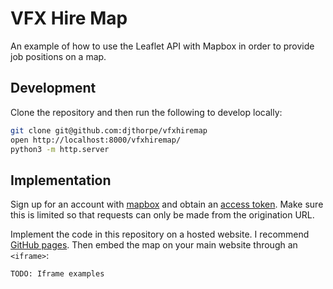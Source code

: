 # VFX Hire Map

An example of how to use the Leaflet API with Mapbox in
order to provide job positions on a map.

## Development

Clone the repository and then run the following to develop locally:

```bash
git clone git@github.com:djthorpe/vfxhiremap
open http://localhost:8000/vfxhiremap/
python3 -m http.server
```

## Implementation

Sign up for an account with [mapbox](https://www.mapbox.com/) and obtain
an [access token](https://account.mapbox.com/access-tokens/). Make sure this
is limited so that requests can only be made from the origination URL.

Implement the code in this repository on a hosted website. I recommend
[GitHub pages](https://pages.github.com/). Then embed the map on your main
website through an `<iframe>`:

```
TODO: Iframe examples
```

